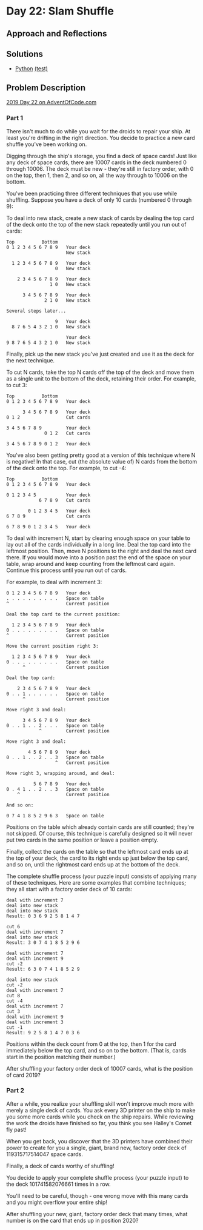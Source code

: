 # Day 22: Slam Shuffle

## Approach and Reflections

## Solutions

- [Python](./python_day22/day22.py) [(test)](./python_day22/day22_test.py)

## Problem Description

[2019 Day 22 on AdventOfCode.com](https://adventofcode.com/2019/day/22)

### Part 1

There isn't much to do while you wait for the droids to repair your ship. At
least you're drifting in the right direction. You decide to practice a new
card shuffle you've been working on.

Digging through the ship's storage, you find a deck of space cards! Just like
any deck of space cards, there are 10007 cards in the deck numbered 0
through 10006. The deck must be new - they're still in factory order, with
0 on the top, then 1, then 2, and so on, all the way through to 10006 on the
bottom.

You've been practicing three different techniques that you use while
shuffling. Suppose you have a deck of only 10 cards (numbered 0 through 9):

To deal into new stack, create a new stack of cards by dealing the top card of
the deck onto the top of the new stack repeatedly until you run out of cards:

```
Top          Bottom
0 1 2 3 4 5 6 7 8 9   Your deck
                      New stack

  1 2 3 4 5 6 7 8 9   Your deck
                  0   New stack

    2 3 4 5 6 7 8 9   Your deck
                1 0   New stack

      3 4 5 6 7 8 9   Your deck
              2 1 0   New stack

Several steps later...

                  9   Your deck
  8 7 6 5 4 3 2 1 0   New stack

                      Your deck
9 8 7 6 5 4 3 2 1 0   New stack
```

Finally, pick up the new stack you've just created and use it as the deck for
the next technique.

To cut N cards, take the top N cards off the top of the deck and move them as
a single unit to the bottom of the deck, retaining their order. For example,
to cut 3:

```
Top          Bottom
0 1 2 3 4 5 6 7 8 9   Your deck

      3 4 5 6 7 8 9   Your deck
0 1 2                 Cut cards

3 4 5 6 7 8 9         Your deck
              0 1 2   Cut cards

3 4 5 6 7 8 9 0 1 2   Your deck
```

You've also been getting pretty good at a version of this technique where N is
negative! In that case, cut (the absolute value of) N cards from the bottom of
the deck onto the top. For example, to cut -4:

```
Top          Bottom
0 1 2 3 4 5 6 7 8 9   Your deck

0 1 2 3 4 5           Your deck
            6 7 8 9   Cut cards

        0 1 2 3 4 5   Your deck
6 7 8 9               Cut cards

6 7 8 9 0 1 2 3 4 5   Your deck
```

To deal with increment N, start by clearing enough space on your table to lay
out all of the cards individually in a long line. Deal the top card into the
leftmost position. Then, move N positions to the right and deal the next card
there. If you would move into a position past the end of the space on your
table, wrap around and keep counting from the leftmost card again. Continue
this process until you run out of cards.

For example, to deal with increment 3:

```
0 1 2 3 4 5 6 7 8 9   Your deck
. . . . . . . . . .   Space on table
^                     Current position

Deal the top card to the current position:

  1 2 3 4 5 6 7 8 9   Your deck
0 . . . . . . . . .   Space on table
^                     Current position

Move the current position right 3:

  1 2 3 4 5 6 7 8 9   Your deck
0 . . . . . . . . .   Space on table
      ^               Current position

Deal the top card:

    2 3 4 5 6 7 8 9   Your deck
0 . . 1 . . . . . .   Space on table
      ^               Current position

Move right 3 and deal:

      3 4 5 6 7 8 9   Your deck
0 . . 1 . . 2 . . .   Space on table
            ^         Current position

Move right 3 and deal:

        4 5 6 7 8 9   Your deck
0 . . 1 . . 2 . . 3   Space on table
                  ^   Current position

Move right 3, wrapping around, and deal:

          5 6 7 8 9   Your deck
0 . 4 1 . . 2 . . 3   Space on table
    ^                 Current position

And so on:

0 7 4 1 8 5 2 9 6 3   Space on table
```

Positions on the table which already contain cards are still counted; they're
not skipped. Of course, this technique is carefully designed so it will never
put two cards in the same position or leave a position empty.

Finally, collect the cards on the table so that the leftmost card ends up at
the top of your deck, the card to its right ends up just below the top card,
and so on, until the rightmost card ends up at the bottom of the deck.

The complete shuffle process (your puzzle input) consists of applying many of
these techniques. Here are some examples that combine techniques; they all
start with a factory order deck of 10 cards:

```
deal with increment 7
deal into new stack
deal into new stack
Result: 0 3 6 9 2 5 8 1 4 7
```

```
cut 6
deal with increment 7
deal into new stack
Result: 3 0 7 4 1 8 5 2 9 6
```

```
deal with increment 7
deal with increment 9
cut -2
Result: 6 3 0 7 4 1 8 5 2 9
```

```
deal into new stack
cut -2
deal with increment 7
cut 8
cut -4
deal with increment 7
cut 3
deal with increment 9
deal with increment 3
cut -1
Result: 9 2 5 8 1 4 7 0 3 6
```

Positions within the deck count from 0 at the top, then 1 for the card
immediately below the top card, and so on to the bottom. (That is, cards start
in the position matching their number.)

After shuffling your factory order deck of 10007 cards, what is the position
of card 2019?

### Part 2

After a while, you realize your shuffling skill won't improve much more with
merely a single deck of cards. You ask every 3D printer on the ship to make
you some more cards while you check on the ship repairs. While reviewing the
work the droids have finished so far, you think you see Halley's Comet fly
past!

When you get back, you discover that the 3D printers have combined their power
to create for you a single, giant, brand new, factory order deck of
119315717514047 space cards.

Finally, a deck of cards worthy of shuffling!

You decide to apply your complete shuffle process (your puzzle input) to the
deck 101741582076661 times in a row.

You'll need to be careful, though - one wrong move with this many cards and
you might overflow your entire ship!

After shuffling your new, giant, factory order deck that many times, what
number is on the card that ends up in position 2020?
